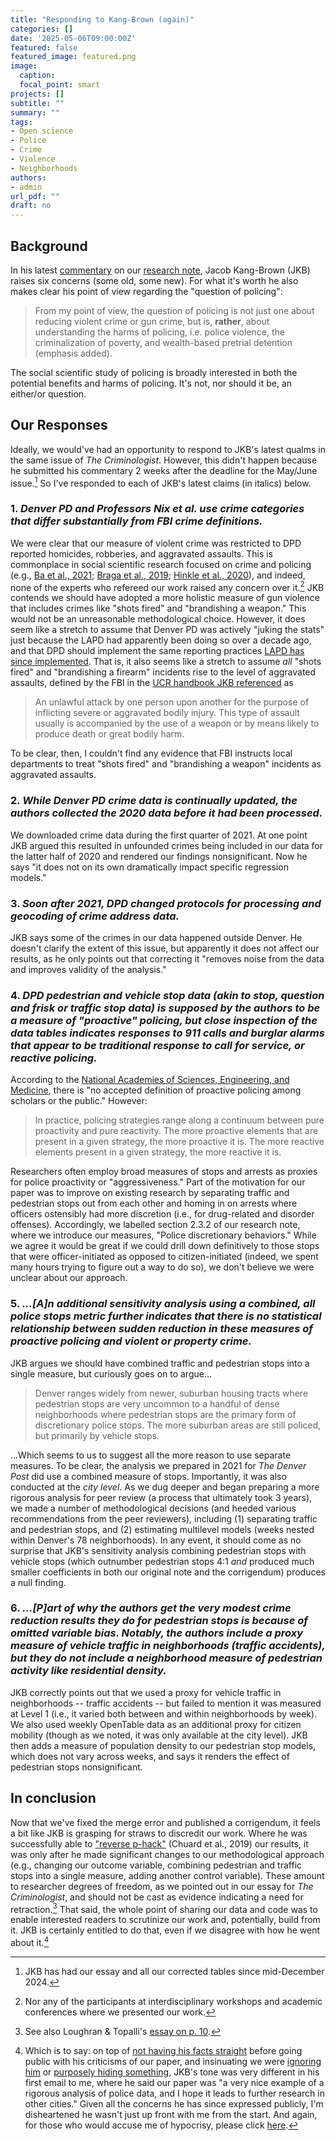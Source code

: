 ```yaml
---
title: "Responding to Kang-Brown (again)"
categories: []
date: '2025-05-06T09:00:00Z'
featured: false
featured_image: featured.png
image:
  caption: 
  focal_point: smart
projects: []
subtitle: ""
summary: ""
tags:
- Open science
- Police
- Crime
- Violence
- Neighborhoods
authors: 
- admin
url_pdf: ""
draft: no
---
```


## Background

In his latest [commentary](https://asc41.org/wp-content/uploads/ASC-Criminologist-2025-05.pdf) on our [research note](https://doi.org/10.1111/1745-9125.12395), Jacob Kang-Brown (JKB) raises six concerns (some old, some new). For what it's worth he also makes clear his point of view regarding the "question of policing":

> From my point of view, the question of policing is not just one about reducing violent crime or gun crime, but is, **rather**, about understanding the harms of policing, i.e. police violence, the criminalization of poverty, and wealth-based pretrial detention (emphasis added).

The social scientific study of policing is broadly interested in both the potential benefits and harms of policing. It's not, nor should it be, an either/or question.

## Our Responses

Ideally, we would've had an opportunity to respond to JKB's latest qualms in the same issue of *The Criminologist*. However, this didn't happen because he submitted his commentary 2 weeks after the deadline for the May/June issue.[^1] So I've responded to each of JKB's latest claims (in italics) below.

[^1]: JKB has had our essay and all our corrected tables since mid-December 2024.

### 1. *Denver PD and Professors Nix et al. use crime categories that differ substantially from FBI crime definitions.*

We were clear that our measure of violent crime was restricted to DPD reported homicides, robberies, and aggravated assaults. This is commonplace in social scientific research focused on crime and policing (e.g., [Ba et al., 2021](https://doi.org/10.1126/science.abd8694); [Braga et al., 2019](https://link.springer.com/article/10.1007/s11292-019-09372-3); [Hinkle et al., 2020](https://doi.org/10.1002/cl2.1089)), and indeed, none of the experts who refereed our work raised any concern over it.[^2] JKB contends we should have adopted a more holistic measure of gun violence that includes crimes like "shots fired" and "brandishing a weapon." This would not be an unreasonable methodological choice. However, it does seem like a stretch to assume that Denver PD was actively "juking the stats" just because the LAPD had apparently been doing so over a decade ago, and that DPD should implement the same reporting practices [LAPD has since implemented](https://www.latimes.com/local/cityhall/la-me-crime-stats-20151015-story.html). That is, it also seems like a stretch to assume *all* "shots fired" and "brandishing a firearm" incidents rise to the level of aggravated assaults, defined by the FBI in the [UCR handbook JKB referenced](https://ucr.fbi.gov/additional-ucr-publications/ucr_handbook.pdf) as

[^2]: Nor any of the participants at interdisciplinary workshops and academic conferences where we presented our work.

> An unlawful attack by one person upon another for the purpose of inflicting severe or aggravated bodily injury. This type of assault usually is accompanied by the use of a weapon or by means likely to produce death or great bodily harm.

To be clear, then, I couldn't find any evidence that FBI instructs local departments to treat "shots fired" and "brandishing a weapon" incidents as aggravated assaults.

### 2. *While Denver PD crime data is continually updated, the authors collected the 2020 data before it had been processed.*

We downloaded crime data during the first quarter of 2021. At one point JKB argued this resulted in unfounded crimes being included in our data for the latter half of 2020 and rendered our findings nonsignificant. Now he says "it does not on its own dramatically impact specific regression models."

### 3. *Soon after 2021, DPD changed protocols for processing and geocoding of crime address data.*

JKB says some of the crimes in our data happened outside Denver. He doesn't clarify the extent of this issue, but apparently it does not affect our results, as he only points out that correcting it "removes noise from the data and improves validity of the analysis."

### 4. *DPD pedestrian and vehicle stop data (akin to stop, question and frisk or traffic stop data) is supposed by the authors to be a measure of "proactive" policing, but close inspection of the data tables indicates responses to 911 calls and burglar alarms that appear to be traditional response to call for service, or reactive policing.*

According to the [National Academies of Sciences, Engineering, and Medicine](https://nap.nationalacademies.org/read/24928/chapter/3#30), there is "no accepted definition of proactive policing among scholars or the public." However:

> In practice, policing strategies range along a continuum between pure proactivity and pure reactivity. The more proactive elements that are present in a given strategy, the more proactive it is. The more reactive elements present in a given strategy, the more reactive it is.

Researchers often employ broad measures of stops and arrests as proxies for police proactivity or "aggressiveness." Part of the motivation for our paper was to improve on existing research by separating traffic and pedestrian stops out from each other and homing in on arrests where officers ostensibly had more discretion (i.e., for drug-related and disorder offenses). Accordingly, we labelled section 2.3.2 of our research note, where we introduce our measures, "Police discretionary behaviors." While we agree it would be great if we could drill down definitively to those stops that were officer-initiated as opposed to citizen-initiated (indeed, we spent many hours trying to figure out a way to do so), we don't believe we were unclear about our approach.

### 5. *...\[A\]n additional sensitivity analysis using a combined, all police stops metric further indicates that there is no statistical relationship between sudden reduction in these measures of proactive policing and violent or property crime.*

JKB argues we should have combined traffic and pedestrian stops into a single measure, but curiously goes on to argue...

> Denver ranges widely from newer, suburban housing tracts where pedestrian stops are very uncommon to a handful of dense neighborhoods where pedestrian stops are the primary form of discretionary police stops. The more suburban areas are still policed, but primarily by vehicle stops.

...Which seems to us to suggest all the more reason to use separate measures. To be clear, the analysis we prepared in 2021 for *The Denver Post* did use a combined measure of stops. Importantly, it was also conducted at the *city level*. As we dug deeper and began preparing a more rigorous analysis for peer review (a process that ultimately took 3 years), we made a number of methodological decisions (and heeded various recommendations from the peer reviewers), including (1) separating traffic and pedestrian stops, and (2) estimating multilevel models (weeks nested within Denver's 78 neighborhoods). In any event, it should come as no surprise that JKB's sensitivity analysis combining pedestrian stops with vehicle stops (which outnumber pedestrian stops 4:1 *and* produced much smaller coefficients in both our original note and the corrigendum) produces a null finding.

### 6. *...\[P\]art of why the authors get the very modest crime reduction results they do for pedestrian stops is because of omitted variable bias. Notably, the authors include a proxy measure of vehicle traffic in neighborhoods (traffic accidents), but they do not include a neighborhood measure of pedestrian activity like residential density.*

JKB correctly points out that we used a proxy for vehicle traffic in neighborhoods -- traffic accidents -- but failed to mention it was measured at Level 1 (i.e., it varied both between and within neighborhoods by week). We also used weekly OpenTable data as an additional proxy for citizen mobility (though as we noted, it was only available at the city level). JKB then adds a measure of population density to our pedestrian stop models, which does not vary across weeks, and says it renders the effect of pedestrian stops nonsignificant.

## In conclusion

Now that we've fixed the merge error and published a corrigendum, it feels a bit like JKB is grasping for straws to discredit our work. Where he was successfully able to ["reverse p-hack"](https://doi.org/10.1371/journal.pbio.3000127) (Chuard et al., 2019) our results, it was only after he made significant changes to our methodological approach (e.g., changing our outcome variable, combining pedestrian and traffic stops into a single measure, adding another control variable). These amount to researcher degrees of freedom, as we pointed out in our essay for *The Criminologist*, and should not be cast as evidence indicating a need for retraction.[^3] That said, the whole point of sharing our data and code was to enable interested readers to scrutinize our work and, potentially, build from it. JKB is certainly entitled to do that, even if we disagree with how he went about it.[^4]

[^3]: See also Loughran & Topalli's [essay on p. 10](https://asc41.org/wp-content/uploads/ASC-Criminologist-2025-05.pdf).

[^4]: Which is to say: on top of [not having his facts straight](https://x.com/jkangbrown/status/1790416534776562157) before going public with his criticisms of our paper, and insinuating we were [ignoring him](https://x.com/jkangbrown/status/1790478436714025429) or [purposely hiding something](https://x.com/jkangbrown/status/1790475204088471636), JKB's tone was very different in his first email to me, where he said our paper was "a very nice example of a rigorous analysis of police data, and I hope it leads to further research in other cities." Given all the concerns he has since expressed publicly, I'm disheartened he wasn't just up front with me from the start. And again, for those who would accuse me of hypocrisy, please click [here](https://jnix.netlify.app/post/post26-our-correction/#fn:1).
